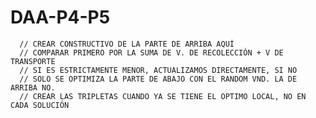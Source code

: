 # DAA-P4-P5
      // CREAR CONSTRUCTIVO DE LA PARTE DE ARRIBA AQUÍ
      // COMPARAR PRIMERO POR LA SUMA DE V. DE RECOLECCIÓN + V DE TRANSPORTE
      // SI ES ESTRICTAMENTE MENOR, ACTUALIZAMOS DIRECTAMENTE, SI NO
      // SOLO SE OPTIMIZA LA PARTE DE ABAJO CON EL RANDOM VND. LA DE ARRIBA NO.
      // CREAR LAS TRIPLETAS CUANDO YA SE TIENE EL OPTIMO LOCAL, NO EN CADA SOLUCIÓN
